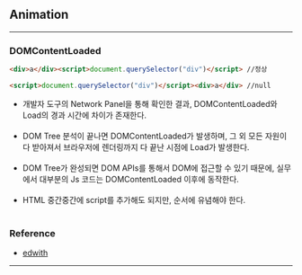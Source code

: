 Animation
---------

---

### DOMContentLoaded<br>

```html
<div>a</div><script>document.querySelector("div")</script> //정상

<script>document.querySelector("div")</script><div>a</div> //null
```

-	개발자 도구의 Network Panel을 통해 확인한 결과, DOMContentLoaded와 Load의 경과 시간에 차이가 존재한다.<br><br>
-	DOM Tree 분석이 끝나면 DOMContentLoaded가 발생하며, 그 외 모든 자원이 다 받아져서 브라우저에 렌더링까지 다 끝난 시점에 Load가 발생한다.<br><br>
-	DOM Tree가 완성되면 DOM APIs를 통해서 DOM에 접근할 수 있기 때문에, 실무에서 대부분의 Js 코드는 DOMContentLoaded 이후에 동작한다.<br><br>
-	HTML 중간중간에 script를 추가해도 되지만, 순서에 유념해야 한다.<br><br>

### Reference<br>

-	[edwith](https://www.edwith.org/boostcourse-web/lecture/20141/)

---
